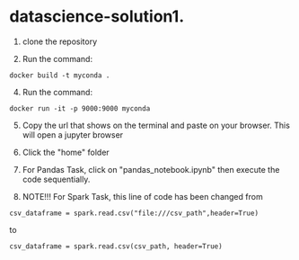 # datascience-solution1. 

1. clone the repository

3. Run the command:
```
docker build -t myconda . 
```

4. Run the command:
```
docker run -it -p 9000:9000 myconda
```

5. Copy the url that shows on the terminal and paste on your browser. This will open a jupyter browser

6. Click the "home" folder

7. For Pandas Task,  click on "pandas_notebook.ipynb" then execute the code sequentially.

8. NOTE!!!
For Spark Task, this line of code has been changed from
```
csv_dataframe = spark.read.csv("file:///csv_path",header=True)
```
to
```
csv_dataframe = spark.read.csv(csv_path, header=True)
```
